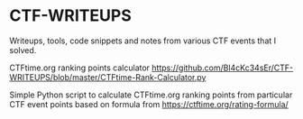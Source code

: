 # CTF-WRITEUPS

Writeups, tools, code snippets and notes from various CTF events that I solved.

CTFtime.org ranking points calculator
https://github.com/Bl4cKc34sEr/CTF-WRITEUPS/blob/master/CTFtime-Rank-Calculator.py

Simple Python script to calculate CTFtime.org ranking points from particular CTF event points based on formula from https://ctftime.org/rating-formula/
